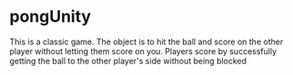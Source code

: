 # pongUnity

This is a classic game. The object is to hit the ball and score on the other player without letting them score on you.
Players score by successfully getting the ball to the other player's side without being blocked
